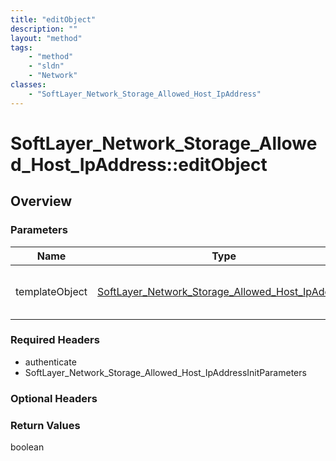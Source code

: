 ```yaml
---
title: "editObject"
description: ""
layout: "method"
tags:
    - "method"
    - "sldn"
    - "Network"
classes:
    - "SoftLayer_Network_Storage_Allowed_Host_IpAddress"
---
```

# SoftLayer_Network_Storage_Allowed_Host_IpAddress::editObject
## Overview 


### Parameters 
|Name | Type | Description |
| --- | --- | --- |
|templateObject| <a href='/reference/datatypes/SoftLayer_Network_Storage_Allowed_Host_IpAddress'>SoftLayer_Network_Storage_Allowed_Host_IpAddress </a>| A skeleton SoftLayer_Network_Storage_Allowed_Host_IpAddress object with only the properties defined that you wish to change. Unchanged properties are left alone.|


### Required Headers
* authenticate
* SoftLayer_Network_Storage_Allowed_Host_IpAddressInitParameters

### Optional Headers

### Return Values
boolean

